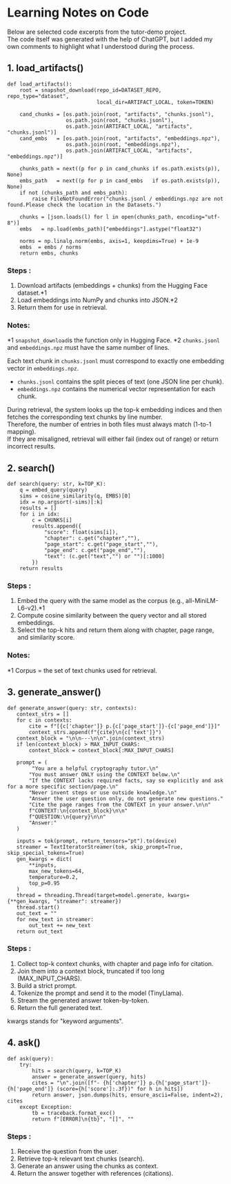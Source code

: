 
# Learning Notes on Code #

Below are selected code excerpts from the tutor-demo project.  
The code itself was generated with the help of ChatGPT, but I added my own comments to highlight what I understood during the process.

## 1. load_artifacts() ##
```
def load_artifacts():
    root = snapshot_download(repo_id=DATASET_REPO, repo_type="dataset",
                             local_dir=ARTIFACT_LOCAL, token=TOKEN)
    
    cand_chunks = [os.path.join(root, "artifacts", "chunks.jsonl"),
                   os.path.join(root, "chunks.jsonl"),
                   os.path.join(ARTIFACT_LOCAL, "artifacts", "chunks.jsonl")]
    cand_embs   = [os.path.join(root, "artifacts", "embeddings.npz"),
                   os.path.join(root, "embeddings.npz"),
                   os.path.join(ARTIFACT_LOCAL, "artifacts", "embeddings.npz")]

    chunks_path = next((p for p in cand_chunks if os.path.exists(p)), None)
    embs_path   = next((p for p in cand_embs   if os.path.exists(p)), None)
    if not (chunks_path and embs_path):
        raise FileNotFoundError("chunks.jsonl / embeddings.npz are not found.Please check the location in the Datasets.")

    chunks = [json.loads(l) for l in open(chunks_path, encoding="utf-8")]
    embs   = np.load(embs_path)["embeddings"].astype("float32")
   
    norms = np.linalg.norm(embs, axis=1, keepdims=True) + 1e-9
    embs  = embs / norms
    return embs, chunks
```
### Steps : ###
1. Download artifacts (embeddings + chunks) from the Hugging Face dataset.*1
2. Load embeddings into NumPy and chunks into JSON.*2
3. Return them for use in retrieval.


### Notes: ###
*1 `snapshot_download`is the function only in Hugging Face.
*2 `chunks.jsonl` and `embeddings.npz` must have the same number of lines.

Each text chunk in `chunks.jsonl` must correspond to exactly one embedding vector in `embeddings.npz`.  
- `chunks.jsonl` contains the split pieces of text (one JSON line per chunk).  
- `embeddings.npz` contains the numerical vector representation for each chunk.  

During retrieval, the system looks up the top-k embedding indices and then fetches the corresponding text chunks by line number.  
Therefore, the number of entries in both files must always match (1-to-1 mapping).  
If they are misaligned, retrieval will either fail (index out of range) or return incorrect results.


## 2. search() ##

```
def search(query: str, k=TOP_K):
    q = embed_query(query)
    sims = cosine_similarity(q, EMBS)[0]
    idx = np.argsort(-sims)[:k]
    results = []
    for i in idx:
        c = CHUNKS[i]
        results.append({
            "score": float(sims[i]),
            "chapter": c.get("chapter",""),
            "page_start": c.get("page_start",""),
            "page_end": c.get("page_end",""),
            "text": (c.get("text","") or "")[:1000]
        })
    return results
```
### Steps : ###
1. Embed the query with the same model as the corpus (e.g., all-MiniLM-L6-v2).*1
2. Compute cosine similarity between the query vector and all stored embeddings.
3. Select the top-k hits and return them along with chapter, page range, and similarity score.

### Notes: ###
  *1 Corpus = the set of text chunks used for retrieval.


## 3. generate_answer() ##

 ```
 def generate_answer(query: str, contexts):
    context_strs = []
    for c in contexts:
        cite = f"[{c['chapter']} p.{c['page_start']}-{c['page_end']}]"
        context_strs.append(f"{cite}\n{c['text']}")
    context_block = "\n\n---\n\n".join(context_strs)
    if len(context_block) > MAX_INPUT_CHARS:
        context_block = context_block[:MAX_INPUT_CHARS]

    prompt = (
         "You are a helpful cryptography tutor.\n"
        "You must answer ONLY using the CONTEXT below.\n"
        "If the CONTEXT lacks required facts, say so explicitly and ask for a more specific section/page.\n"
        "Never invent steps or use outside knowledge.\n"
        "Answer the user question only, do not generate new questions."
        "Cite the page ranges from the CONTEXT in your answer.\n\n"
        f"CONTEXT:\n{context_block}\n\n"
        f"QUESTION:\n{query}\n\n"
        "Answer:"
    )

    inputs = tok(prompt, return_tensors="pt").to(device)
    streamer = TextIteratorStreamer(tok, skip_prompt=True, skip_special_tokens=True)
    gen_kwargs = dict(
        **inputs,
        max_new_tokens=64,
        temperature=0.2,
        top_p=0.95
    )
    thread = threading.Thread(target=model.generate, kwargs={**gen_kwargs, "streamer": streamer})
    thread.start()
    out_text = ""
    for new_text in streamer:
        out_text += new_text
    return out_text
```
### Steps : ###
1. Collect top-k context chunks, with chapter and page info for citation.
2. Join them into a context block, truncated if too long (MAX_INPUT_CHARS).
3. Build a strict prompt.
4. Tokenize the prompt and send it to the model (TinyLlama).
5. Stream the generated answer token-by-token.
6. Return the full generated text.

kwargs stands for "keyword arguments". 


## 4. ask() ##
```
def ask(query):
    try:
        hits = search(query, k=TOP_K)
        answer = generate_answer(query, hits)
        cites = "\n".join([f"- {h['chapter']} p.{h['page_start']}-{h['page_end']} (score={h['score']:.3f})" for h in hits])
        return answer, json.dumps(hits, ensure_ascii=False, indent=2), cites
    except Exception:
        tb = traceback.format_exc()
        return f"[ERROR]\n{tb}", "[]", ""
```
### Steps : ###
1. Receive the question from the user.
2. Retrieve top-k relevant text chunks (search).
3. Generate an answer using the chunks as context.
4. Return the answer together with references (citations).
